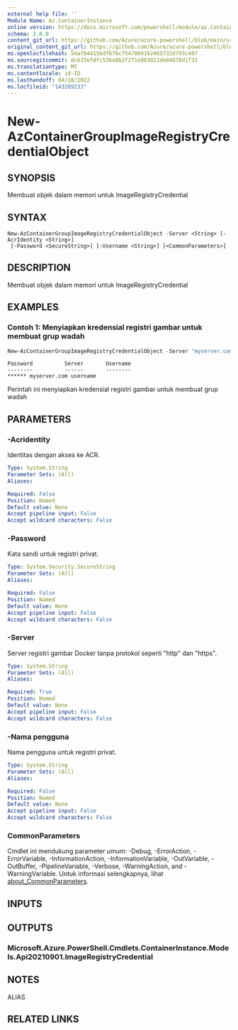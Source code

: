 ```yaml
---
external help file: ''
Module Name: Az.ContainerInstance
online version: https://docs.microsoft.com/powershell/module/az.ContainerInstance/new-AzContainerGroupImageRegistryCredentialObject
schema: 2.0.0
content_git_url: https://github.com/Azure/azure-powershell/blob/main/src/ContainerInstance/help/New-AzContainerGroupImageRegistryCredentialObject.md
original_content_git_url: https://github.com/Azure/azure-powershell/blob/main/src/ContainerInstance/help/New-AzContainerGroupImageRegistryCredentialObject.md
ms.openlocfilehash: 54af84415bdf676c7547004162465732d793c407
ms.sourcegitcommit: dcb33efdfc53ba0b2f271e883021de84878d1f31
ms.translationtype: MT
ms.contentlocale: id-ID
ms.lasthandoff: 04/18/2022
ms.locfileid: "143289233"
---
```

# New-AzContainerGroupImageRegistryCredentialObject

## SYNOPSIS
Membuat objek dalam memori untuk ImageRegistryCredential

## SYNTAX

```
New-AzContainerGroupImageRegistryCredentialObject -Server <String> [-AcrIdentity <String>]
 [-Password <SecureString>] [-Username <String>] [<CommonParameters>]
```

## DESCRIPTION
Membuat objek dalam memori untuk ImageRegistryCredential

## EXAMPLES

### Contoh 1: Menyiapkan kredensial registri gambar untuk membuat grup wadah
```powershell
New-AzContainerGroupImageRegistryCredentialObject -Server "myserver.com" -Username "username" -Password (ConvertTo-SecureString "******" -AsPlainText -Force) 
```

```output
Password          Server       Username
--------          ------       --------
****** myserver.com username
```

Perintah ini menyiapkan kredensial registri gambar untuk membuat grup wadah

## PARAMETERS

### -Acridentity
Identitas dengan akses ke ACR.

```yaml
Type: System.String
Parameter Sets: (All)
Aliases:

Required: False
Position: Named
Default value: None
Accept pipeline input: False
Accept wildcard characters: False
```

### -Password
Kata sandi untuk registri privat.

```yaml
Type: System.Security.SecureString
Parameter Sets: (All)
Aliases:

Required: False
Position: Named
Default value: None
Accept pipeline input: False
Accept wildcard characters: False
```

### -Server
Server registri gambar Docker tanpa protokol seperti "http" dan "https".

```yaml
Type: System.String
Parameter Sets: (All)
Aliases:

Required: True
Position: Named
Default value: None
Accept pipeline input: False
Accept wildcard characters: False
```

### -Nama pengguna
Nama pengguna untuk registri privat.

```yaml
Type: System.String
Parameter Sets: (All)
Aliases:

Required: False
Position: Named
Default value: None
Accept pipeline input: False
Accept wildcard characters: False
```

### CommonParameters
Cmdlet ini mendukung parameter umum: -Debug, -ErrorAction, -ErrorVariable, -InformationAction, -InformationVariable, -OutVariable, -OutBuffer, -PipelineVariable, -Verbose, -WarningAction, and -WarningVariable. Untuk informasi selengkapnya, lihat [about_CommonParameters](http://go.microsoft.com/fwlink/?LinkID=113216).

## INPUTS

## OUTPUTS

### Microsoft.Azure.PowerShell.Cmdlets.ContainerInstance.Models.Api20210901.ImageRegistryCredential

## NOTES

ALIAS

## RELATED LINKS

